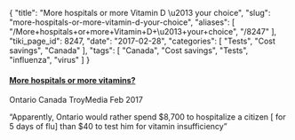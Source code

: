 {
    "title": "More hospitals or more Vitamin D \u2013 your choice",
    "slug": "more-hospitals-or-more-vitamin-d-your-choice",
    "aliases": [
        "/More+hospitals+or+more+Vitamin+D+\u2013+your+choice",
        "/8247"
    ],
    "tiki_page_id": 8247,
    "date": "2017-02-28",
    "categories": [
        "Tests",
        "Cost savings",
        "Canada"
    ],
    "tags": [
        "Canada",
        "Cost savings",
        "Tests",
        "influenza",
        "virus"
    ]
}


#### [More hospitals or more vitamins?](http://www.troymedia.com/2017/02/15/more-hospitals-or-more-vitamins/)

Ontario Canada TroyMedia  Feb 2017

“Apparently, Ontario would rather spend $8,700 to hospitalize a citizen <span>[ for 5 days of flu]</span> than $40 to test him for vitamin insufficiency”